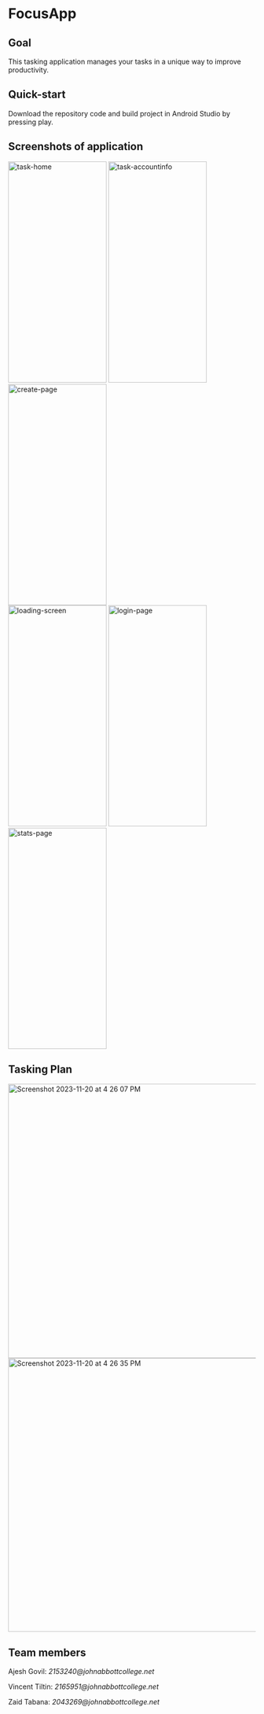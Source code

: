 # FocusApp

## Goal
This tasking application manages your tasks in a unique way to improve productivity.

## Quick-start
Download the repository code and build project in Android Studio by pressing play.

## Screenshots of application

<img width="200" height="450" alt="task-home" src="https://github.com/aj-govil/AppDevII-FocusApp/assets/98484980/f1dcbbd8-8787-4a33-8f22-b3346c9b77bf">
<img width="200" height="450" alt="task-accountinfo" src="https://github.com/aj-govil/AppDevII-FocusApp/assets/98484980/eefe980e-d386-4233-8970-3f4616b7b37d">
<img width="200" height="450" alt="create-page" src="https://github.com/aj-govil/AppDevII-FocusApp/assets/98484980/f44b1b15-2ee9-49a9-bcc6-187ee7743f5c">
<br>
<img width="200" height="450" alt="loading-screen" src="https://github.com/aj-govil/AppDevII-FocusApp/assets/98484980/1e6a15af-c6a3-44cb-95d5-9563c5984b73">
<img width="200" height="450" alt="login-page" src="https://github.com/aj-govil/AppDevII-FocusApp/assets/98484980/4ef3a8e6-956a-4c1f-9ab9-1ac3d97754b2">
<img width="200" height="450" alt="stats-page" src="https://github.com/aj-govil/AppDevII-FocusApp/assets/98484980/73c22b68-c640-4917-ac61-3113c405f8e2">

## Tasking Plan
<img width="558" alt="Screenshot 2023-11-20 at 4 26 07 PM" src="https://github.com/aj-govil/AppDevII-FocusApp/assets/98484980/16c1a68e-e7f2-40dd-abe2-262121d45d61">
<img width="557" alt="Screenshot 2023-11-20 at 4 26 35 PM" src="https://github.com/aj-govil/AppDevII-FocusApp/assets/98484980/ad84f5a0-d26b-48ca-9917-affaa7203de2">

## Team members
<p> Ajesh Govil: <i>2153240@johnabbottcollege.net</i> </p>
<p> Vincent Tiltin: <i>2165951@johnabbottcollege.net</i> </p>
<p> Zaid Tabana: <i>2043269@johnabbottcollege.net</i> </p>
